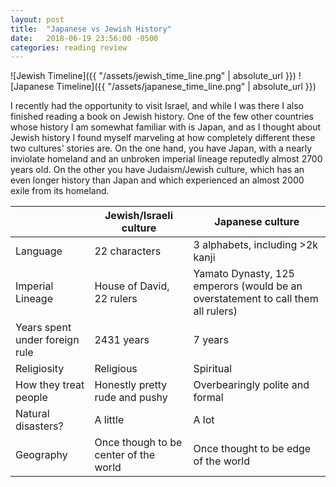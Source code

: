 ```yaml
---
layout: post
title:  "Japanese vs Jewish History"
date:   2018-06-19 23:56:00 -0500
categories: reading review
---
```


![Jewish Timeline]({{ "/assets/jewish_time_line.png" | absolute_url }})
![Japanese Timeline]({{ "/assets/japanese_time_line.png" | absolute_url }})

I recently had the opportunity to visit Israel, and while I was there I also finished reading a book on Jewish history. One of the few other countries whose history I am somewhat familiar with is Japan, and as I thought about Jewish history I found myself marveling at how completely different these two cultures' stories are. On the one hand, you have Japan, with a nearly inviolate homeland and an unbroken imperial lineage reputedly almost 2700 years old. On the other you have Judaism/Jewish culture, which has an even longer history than Japan and which experienced an almost 2000 exile from its homeland.

|       | Jewish/Israeli culture | Japanese culture |
|-------|--------|---------|
| Language | 22 characters | 3 alphabets, including >2k kanji |
| Imperial Lineage | House of David, 22 rulers | Yamato Dynasty, 125 emperors (would be an overstatement to call them all rulers) |
| Years spent under foreign rule | 2431 years | 7 years |
| Religiosity | Religious | Spiritual |
| How they treat people | Honestly pretty rude and pushy | Overbearingly polite and formal |
| Natural disasters? | A little | A lot |
| Geography | Once though to be center of the world | Once thought to be edge of the world |